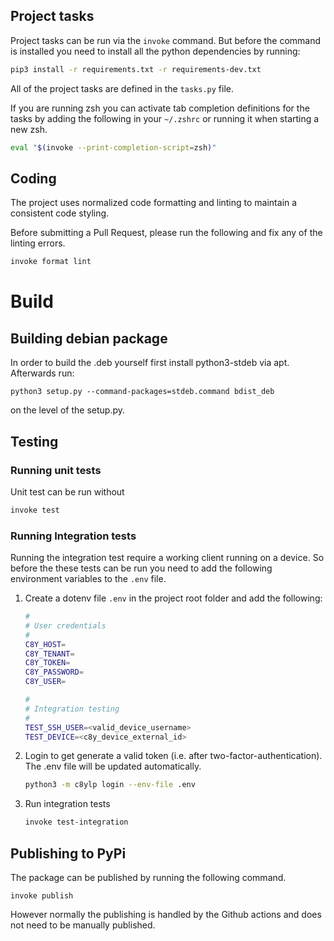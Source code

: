 
## Project tasks

Project tasks can be run via the `invoke` command. But before the command is installed you need to install all the python dependencies by running:

```sh
pip3 install -r requirements.txt -r requirements-dev.txt
```

All of the project tasks are defined in the `tasks.py` file.

If you are running zsh you can activate tab completion definitions for the tasks by adding the following in your `~/.zshrc` or running it when starting a new zsh.

```sh
eval "$(invoke --print-completion-script=zsh)"
```

## Coding

The project uses normalized code formatting and linting to maintain a consistent code styling.

Before submitting a Pull Request, please run the following and fix any of the linting errors.

```sh
invoke format lint
```

# Build

## Building debian package

In order to build the .deb yourself first install python3-stdeb via apt. Afterwards run:

    python3 setup.py --command-packages=stdeb.command bdist_deb

on the level of the setup.py.

## Testing

### Running unit tests

Unit test can be run without 

```sh
invoke test
```

### Running Integration tests

Running the integration test require a working client running on a device. So before the these tests can be run you need to add the following environment variables to the `.env` file.

1. Create a dotenv file `.env` in the project root folder and add the following:

    ```sh
    #
    # User credentials
    #
    C8Y_HOST=
    C8Y_TENANT=
    C8Y_TOKEN=
    C8Y_PASSWORD=
    C8Y_USER=

    #
    # Integration testing
    #
    TEST_SSH_USER=<valid_device_username>
    TEST_DEVICE=<c8y_device_external_id>
    ```

2. Login to get generate a valid token (i.e. after two-factor-authentication). The .env file will be updated automatically.

    ```sh
    python3 -m c8ylp login --env-file .env
    ```

3. Run integration tests

    ```sh
    invoke test-integration
    ```

## Publishing to PyPi

The package can be published by running the following command. 

```
invoke publish
```

However normally the publishing is handled by the Github actions and does not need to be manually published.
